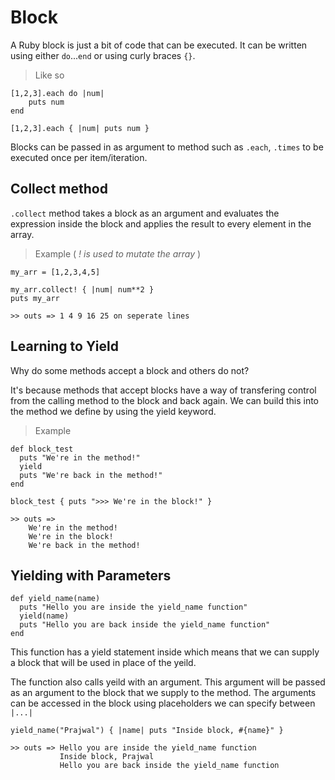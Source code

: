 # Block
A Ruby block is just a bit of code that can be executed. It can be written using either `do`...`end` or using curly braces `{}`.
> Like so
```
[1,2,3].each do |num|
    puts num
end
```
```
[1,2,3].each { |num| puts num }
```
Blocks can be passed in as argument to method such as `.each`, `.times` to be executed once per item/iteration.

## Collect method
`.collect` method takes a block as an argument and evaluates the expression inside the block and applies the result to every element in the array.

> Example ( *! is used to mutate the array* )

```
my_arr = [1,2,3,4,5]

my_arr.collect! { |num| num**2 }
puts my_arr

>> outs => 1 4 9 16 25 on seperate lines
```

## Learning to Yield
Why do some methods accept a block and others do not? 

It's because methods that accept blocks have a way of transfering control from the calling method to the block and back again. We can build this into the method we define by using the yield keyword.

> Example

```
def block_test
  puts "We're in the method!"
  yield
  puts "We're back in the method!"
end

block_test { puts ">>> We're in the block!" }

>> outs =>
    We're in the method!
    We're in the block!
    We're back in the method!
```
## Yielding with Parameters

```
def yield_name(name)
  puts "Hello you are inside the yield_name function"
  yield(name)
  puts "Hello you are back inside the yield_name function"
end
```

This function has a yield statement inside which means that we can supply a block that will be used in place of the yeild. 

The function also calls yeild with an argument. This argument will be passed as an argument to the block that we supply to the method. The arguments can be accessed in the block using placeholders we can specify between `|...|`

```
yield_name("Prajwal") { |name| puts "Inside block, #{name}" }

>> outs => Hello you are inside the yield_name function
           Inside block, Prajwal
           Hello you are back inside the yield_name function
```
